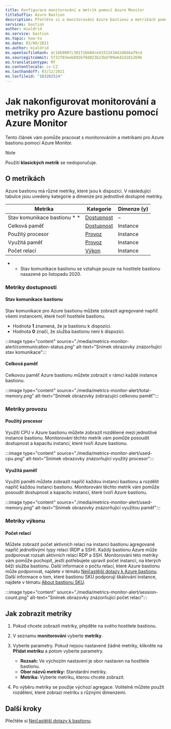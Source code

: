 ```yaml
---
title: Konfigurace monitorování a metrik pomocí Azure Monitor
titleSuffix: Azure Bastion
description: Přečtěte si o monitorování Azure bastionu a metrikách pomocí Azure Monitor, řešení pro metriky, výstrahy a diagnostické protokoly v Azure.
services: bastion
author: mialdrid
ms.service: bastion
ms.topic: how-to
ms.date: 03/09/2021
ms.author: mialdrid
ms.openlocfilehash: dc16b9007c381f1bb0dce9332243842d8d4af9cd
ms.sourcegitcommit: 5f32f03eeb892bf0d023b23bd709e642d1812696
ms.translationtype: MT
ms.contentlocale: cs-CZ
ms.lasthandoff: 03/12/2021
ms.locfileid: "103202524"
---
```

# <a name="how-to-configure-monitoring-and-metrics-for-azure-bastion-using-azure-monitor"></a>Jak nakonfigurovat monitorování a metriky pro Azure bastionu pomocí Azure Monitor

Tento článek vám pomůže pracovat s monitorováním a metrikami pro Azure bastionu pomocí Azure Monitor.

>[!NOTE]
>Použití **klasických metrik** se nedoporučuje.
>

## <a name="about-metrics"></a>O metrikách

Azure bastionu má různé metriky, které jsou k dispozici. V následující tabulce jsou uvedeny kategorie a dimenze pro jednotlivé dostupné metriky.

|**Metrika**|**Kategorie**|**Dimenze (y)**|
| --- | --- | --- |
|Stav komunikace bastionu * *|[Dostupnost](#availability)|–|
|Celková paměť|[Dostupnost](#availability)|Instance|
|Použitý procesor|[Provoz](#traffic)|Instance
|Využitá paměť|[Provoz](#traffic)|Instance
|Počet relací|[Výkon](#performance)|Instance|

* * Stav komunikace bastionu se vztahuje pouze na hostitele bastionu nasazené po listopadu 2020.

### <a name="availability-metrics"></a><a name="availability"></a>Metriky dostupnosti

#### <a name="bastion-communication-status"></a><a name="communication-status"></a>Stav komunikace bastionu

Stav komunikace pro Azure bastionu můžete zobrazit agregované napříč všemi instancemi, které tvoří hostitele bastionu.

* Hodnota **1** znamená, že je bastionu k dispozici.
* Hodnota **0** značí, že služba bastionu není k dispozici.

:::image type="content" source="./media/metrics-monitor-alert/communication-status.png" alt-text="Snímek obrazovky znázorňující stav komunikace":::

#### <a name="total-memory"></a><a name="total-memory"></a>Celková paměť

Celkovou paměť Azure bastionu můžete zobrazit v rámci každé instance bastionu.

:::image type="content" source="./media/metrics-monitor-alert/total-memory.png" alt-text="Snímek obrazovky zobrazující celkovou paměť":::

### <a name="traffic-metrics"></a><a name="traffic"></a>Metriky provozu

#### <a name="used-cpu"></a><a name="used-cpu"></a>Použitý procesor

Využití CPU v Azure bastionu můžete zobrazit rozdělené mezi jednotlivé instance bastionu. Monitorování těchto metrik vám pomůže posoudit dostupnost a kapacitu instancí, které tvoří Azure bastionu.

:::image type="content" source="./media/metrics-monitor-alert/used-cpu.png" alt-text="Snímek obrazovky znázorňující využitý procesor":::

#### <a name="used-memory"></a><a name="used-memory"></a>Využitá paměť

Využití paměti můžete zobrazit napříč každou instancí bastionu a rozdělit napříč každou instanci bastionu. Monitorování těchto metrik vám pomůže posoudit dostupnost a kapacitu instancí, které tvoří Azure bastionu.

:::image type="content" source="./media/metrics-monitor-alert/used-memory.png" alt-text="Snímek obrazovky znázorňující využitou paměť":::

### <a name="performance-metrics"></a><a name="performance"></a>Metriky výkonu

#### <a name="session-count"></a>Počet relací

Můžete zobrazit počet aktivních relací na instanci bastionu agregované napříč jednotlivými typy relací (RDP a SSH). Každý bastionu Azure může podporovat rozsah aktivních relací RDP a SSH. Monitorování této metriky vám pomůže pochopit, jestli potřebujete upravit počet instancí, na kterých běží služba bastionu. Další informace o počtu relací, které Azure bastionu může podporovat, najdete v tématu [Nejčastější dotazy k Azure bastionu](bastion-faq.md). Další informace o tom, které bastionu SKU podporují škálování instance, najdete v tématu [About bastionu SKU](bastion-connect-vm-scale-set.md).

:::image type="content" source="./media/metrics-monitor-alert/session-count.png" alt-text="Snímek obrazovky znázorňující počet relací":::

## <a name="how-to-view-metrics"></a><a name="metrics"></a>Jak zobrazit metriky

1. Pokud chcete zobrazit metriky, přejděte na svého hostitele bastionu.
1. V seznamu **monitorování** vyberte **metriky**.
1. Vyberte parametry. Pokud nejsou nastavené žádné metriky, klikněte na **Přidat metriku** a potom vyberte parametry.

   * **Rozsah:** Ve výchozím nastavení je obor nastaven na hostitele bastionu.
   * **Obor názvů metriky:** Standardní metriky.
   * **Metrika:** Vyberte metriku, kterou chcete zobrazit.

1. Po výběru metriky se použije výchozí agregace. Volitelně můžete použít rozdělení, které zobrazí metriku s různými dimenzemi.

## <a name="next-steps"></a>Další kroky

Přečtěte si [Nejčastější dotazy k bastionu](bastion-faq.md).
  